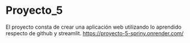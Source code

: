 # Proyecto_5
El proyecto consta de crear una aplicación web utilizando lo aprendido respecto de github y streamlit.
https://proyecto-5-spriny.onrender.com/
